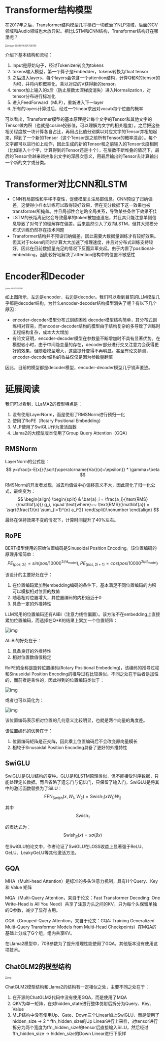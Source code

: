 # Transformer结构模型

在2017年之后，Transformer结构模型几乎横扫一切统治了NLP领域，后面的CV领域和Audio领域也大放异彩。相比LSTM和CNN结构，Transformer结构好在哪里呢？

<img src="resources/image-20240116205728780.png" alt="image-20240116205728780" style="zoom:50%;" />

介绍下基本结构和流程：

1. Input是原始句子，经过Tokenizer转变为tokens
2. tokens输入模型，第一个算子是Embedder，tokens转换为float tensor
3. 之后进入layers，每个layers会包含一个attention结构，计算Q和K的tensor的内积，并将内积概率化，乘以对应的V获得新的tensor。
4. tensor加上输入的x后（防止层数太深梯度消失）进入Normalization，对tensor分布进行标准化
5. 进入FeedForward（MLP），重新进入下一layer
6. 所有的layers计算过后，经过一个linear求出对vocab每个位置的概率

可以看出，Transformer模型的基本原理是让每个文字的Tensor和其他文字的Tensor做内积（也就是cosine投影值，可以理解为文字的相关程度）。之后把这些相关程度放一块计算各自占比，再用占比值分别乘以对应文字的Tensor并相加起来，得到了一个新的Tensor（这个Tensor是之前所有Tensor的概率混合）。每个文字都可以进行如上动作，因此生成的新的Tensor和之前输入的Tensor长度相同（比如输入十个字，计算得到的Tensor还是十个），在层数不断堆叠的情况下，最后的Tensor会越来越抽象出文字的深层次意义，用最后输出的Tensor去计算输出一个新的文字或分类。

# Transformer对比CNN和LSTM

- CNN有局部性和平移不变性，促使模型关注局部信息。CNN预设了归纳偏差，这使得小样本训练可以取得较好效果，但在充分数据下这一效果也被transformer所掩盖。并且局部性会忽略全局关系，导致某些条件下效果不佳
- LSTM的长距离记忆会导致最早的token被加速遗忘，并且其只能注意单侧信息导致了对句子的理解存在偏差。后来虽然引入了双向LSTM，但其大规模分布式训练仍然存在技术问题
- Transformer结构并不预设归纳偏差，因此需要大数据量训练才有较好效果。但其对于token的同时计算大大加速了推理速度，并且对分布式训练支持较好，因此在目前数据量充足的情况下反而异军突起。由于内置了positional-embedding，因此较好地解决了attention结构中的位置不敏感性

# Encoder和Decoder

<img src="resources/image-20240116212517161.png" alt="image-20240116212517161" style="zoom:30%;" />

如上图所示，左边是encoder，右边是decoder。我们可以看到目前的LLM模型几乎都是decoder结构，为什么encoder-decoder结构模型消失了呢？有以下几个原因：

- encoder-decoder模型分布式训练困难 decoder模型结构简单，其分布式训练相对容易，而encoder-decoder结构的模型由于结构复杂的多导致了训练时工程结构复杂，成本大大增加
- 有论文证明，encoder-decoder模型在参数量不断增加时不具有显著优势。在模型较小时，由于中间隐变量的存在，decoder部分进行交叉注意力会获得更好的效果，但随着模型增大，这些提升变得不再明显。甚至有论文猜测，encoder-decoder结构的收益仅仅是因为参数量翻倍

因此，目前的模型都是decoder模型，encoder-decoder模型几乎销声匿迹。

# 延展阅读

我们可以看到，LLaMA2的模型特点是：

1. 没有使用LayerNorm，而是使用了RMSNorm进行预归一化
2. 使用了RoPE（Rotary Positional Embedding）
3. MLP使用了SwiGLU作为激活函数
4. Llama2的大模型版本使用了Group Query Attention（GQA）

## **RMSNorm**

LayerNorm的公式是：
$$
y=\frac{x-E(x)}{\sqrt{\operatorname{Var}(x)+\epsilon}} * \gamma+\beta 
$$


RMSNorm的开发者发现，减去均值做中心偏移意义不大，因此简化了归一化公式，最终变为：
$$
 \begin{align} \begin{split} & \bar{a}_i = \frac{a_i}{\text{RMS}(\mathbf{a})} g_i, \quad \text{where}~~ \text{RMS}(\mathbf{a}) = \sqrt{\frac{1}{n} \sum_{i=1}^{n} a_i^2} \end{split}\nonumber \end{align}
$$


最终在保持效果不变的情况下，计算时间提升了40%左右。

## **RoPE**

BERT模型使用的原始位置编码是Sinusoidal Position Encoding。该位置编码的原理非常简单：
$$
PE_{(pos,2i)}=sin(pos/10000^{2i/d_{\mathrm{model}}}), PE_{(pos,2i+1)}=cos(pos/10000^{2i/d_{\mathrm{model}}})
$$


该设计的主要好处在于：

1. 在位置编码累加到embedding编码的条件下，基本满足不同位置编码的内积可以模拟相对位置的数值
2. 随着相对位置增大，其位置编码的内积趋近于0
3. 具备一定的外推特性

LLM常用的位置编码还有AliBi（注意力线性偏置）。该方法不在embedding上直接累加位置编码，而选择在Q*K的结果上累加一个位置矩阵：

![img](resources/acb24b1f-4737-4419-9ac3-50651c3fcf75.png)

ALiBi的好处在于：

1. 具备良好的外推特性
2. 相对位置数值很稳定

RoPE的全称是旋转位置编码(Rotary Positional Embedding)，该编码的推导过程和Sinusoidal Position Encoding的推导过程比较类似，不同之处在于后者是加性的，而前者是乘性的，因此得到的位置编码类似于：

![img](resources/aed18027-66e6-46f6-9649-911564f6886e.png)

或者也可以简化为：

![img](resources/4e8e8ce0-84bb-463a-b28f-e1d6df3c6b4a.png)

该位置编码表示相对位置的几何意义比较明显，也就是两个向量的角度差。

该位置编码的优势在于：

1. 位置编码矩阵是正交阵，因此乘上位置编码后不会改变原向量模长
2. 相较于Sinusoidal Position Encoding具备了更好的外推特性

## **SwiGLU**

SwiGLU是GLU结构的变种。GLU是和LSTM原理类似，但不能接受时序数据，只能处理定长数据。而且省略了遗忘门与记忆门，只保留了输入门，SwiGLU是将其中的激活函数替换为了SiLU：
$$
\text{FFN}_{\text{Swish}}(x, W_1, W_2) = \text{Swish}_1(xW_1) W_2
$$


其中
$$
\text{Swish}_{1} 
$$


的表达式为：
$$
\text{Swish}_{\beta}(x) = x \sigma(\beta x)
$$


在SwiGLU的论文中，作者论证了SwiGLU在LOSS收益上显著强于ReLU、GeLU、LeakyGeLU等其他激活方法。

## **GQA**

MHA（Multi-head Attention）是标准的多头注意力机制，具有H个Query、Key 和 Value 矩阵

MQA（Multi-Query Attention，来自于论文：Fast Transformer Decoding: One Write-Head is All You Need）共享了注意力头之间的KV，只为每个头保留单独的Q参数，减少了显存占用。

GQA（Grouped-Query Attention，来自于论文：GQA: Training Generalized Multi-Query Transformer Models from Multi-Head Checkpoints）在MQA的基础上分成了G个组，组内共享KV。

在Llama2模型中，70B参数为了提升推理性能使用了GQA，其他版本没有使用这项技术。

## ChatGLM2的模型结构

<img src="resources/bd665ecd-9391-4996-a45c-f8dad7e84822.png" alt="img" style="zoom:50%;" />

ChatGLM2模型结构和Llama2的结构有一定相似之处，主要不同之处在于：

1. 在开源的ChatGLM2代码中没有使用GQA，而是使用了MQA
2. QKV为单一矩阵，在对hidden_state进行整体仿射后拆分为Query、Key、Value
3. MLP结构中没有使用Up、Gate、Down三个Linear加上SwiGLU，而是使用了hidden_size -> 2 * ffn_hidden_size的Up Linear进行上采样，对tensor进行拆分为两个宽度为ffn_hidden_size的tensor后直接输入SiLU，然后经过ffn_hidden_size -> hidden_size的Down Linear进行下采样